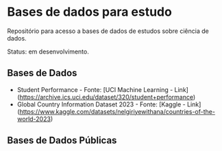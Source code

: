 # Bases de dados para estudo
Repositório para acesso a bases de dados de estudos sobre ciência de dados.

Status: em desenvolvimento.

## Bases de Dados
* Student Performance - Fonte: [UCI Machine Learning - Link] (https://archive.ics.uci.edu/dataset/320/student+performance)
* Global Country Information Dataset 2023 - Fonte: [Kaggle - Link] (https://www.kaggle.com/datasets/nelgiriyewithana/countries-of-the-world-2023)

## Bases de Dados Públicas
